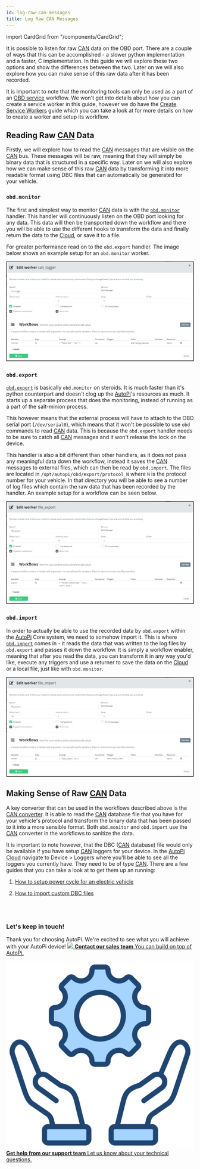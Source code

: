 ```yaml
---
id: log-raw-can-messages
title: Log Raw CAN Messages
---
```

import CardGrid from "/components/CardGrid";

It is possible to listen for raw [CAN](https://www.autopi.io/hardware/autopi-canfd-pro) data on the OBD port. There are a couple of
ways that this can be accomplished - a slower python implementation and a faster, C implementation.
In this guide we will explore these two options and show the differences between the two. Later on
we will also explore how you can make sense of this raw data after it has been recorded.

It is important to note that the monitoring tools can only be used as a part of an
[OBD service](/core/services/obd_manager.md) workflow. We won't get into details about how
you can create a service worker in this guide, however we do have the
[Create Service Workers](/cloud/device_management/services/create_custom_workers.md) guide which you can take a look at
for more details on how to create a worker and setup its workflow.

## Reading Raw [CAN](https://www.autopi.io/hardware/autopi-canfd-pro) Data

Firstly, we will explore how to read the [CAN](https://www.autopi.io/hardware/autopi-canfd-pro) messages that are visible on the [CAN](https://www.autopi.io/hardware/autopi-canfd-pro) bus. These
messages will be raw, meaning that they will simply be binary data that is structured in a
specific way. Later on we will also explore how we can make sense of this raw [CAN](https://www.autopi.io/hardware/autopi-canfd-pro) data by
transforming it into more readable format using DBC files that can automatically be generated
for your vehicle.

### `obd.monitor`
The first and simplest way to monitor [CAN](https://www.autopi.io/hardware/autopi-canfd-pro) data is with the
[`obd.monitor`](/core/services/core-services-obd-manager/#monitor) handler.
This handler will continuously listen on the OBD port looking for any data. This data
will then be transported down the workflow and there you will be able to use the different
hooks to transform the data and finally return the data to the [Cloud](https://www.autopi.io/software-platform/cloud-management), or save it to a file.

For greater performance read on to the `obd.export` handler. The image below shows an example
setup for an `obd.monitor` worker.

![obd_monitor_worker](/img/cloud/obd_ii/log_raw_can_messages/obd_monitor_worker.png)

### `obd.export`
[`obd.export`](/core/services/core-services-obd-manager/#export) is basically
`obd.monitor` on steroids. It is much faster than it's python counterpart and doesn't clog up the
[AutoPi](https://www.autopi.io)'s resources as much. It starts up a separate process that does the monitoring,
instead of running as a part of the salt-minion process.

This however means that the external process will have to attach to the OBD serial port
(`/dev/serial0`), which means that it won't be possible to use `obd` commands to read [CAN](https://www.autopi.io/hardware/autopi-canfd-pro) data.
This is because the `obd.export` handler needs to be sure to catch all [CAN](https://www.autopi.io/hardware/autopi-canfd-pro) messages and it won't
release the lock on the device.

This handler is also a bit different than other handlers, as it does not pass any meaningful
data down the workflow, instead it saves the [CAN](https://www.autopi.io/hardware/autopi-canfd-pro) messages to external files, which can then be
read by `obd.import`. The files are located in `/opt/autopi/obd/export/protocol_N` where `N` is
the protocol number for your vehicle. In that directory you will be able to see a number of log
files which contain the raw data that has been recorded by the handler. An example setup for a
workflow can be seen below.

![obd_export_worker](/img/cloud/obd_ii/log_raw_can_messages/obd_export_worker.png)

### `obd.import`
In order to actually be able to use the recorded data by `obd.export` within the [AutoPi](https://www.autopi.io) Core system,
we need to somehow import it. This is where
[`obd.import`](/core/services/core-services-obd-manager/#import) comes in -
it reads the data that was written to the log files by `obd.export` and passes it down the workflow.
It is simply a workflow enabler, meaning that after you read the data, you can transform it in any
way you'd like, execute any triggers and use a returner to save the data on the [Cloud](https://www.autopi.io/software-platform/cloud-management) or a local
file, just like with `obd.monitor`.

![obd_import_worker](/img/cloud/obd_ii/log_raw_can_messages/obd_import_worker.png)

## Making Sense of Raw [CAN](https://www.autopi.io/hardware/autopi-canfd-pro) Data

A key converter that can be used in the workflows described above is the
[CAN converter](/core/services/core-services-obd-manager/#can). It is able
to read the [CAN](https://www.autopi.io/hardware/autopi-canfd-pro) database file that you have for your vehicle's protocol and transform the binary
data that has been passed to it into a more sensible format. Both `obd.monitor` and `obd.import`
use the [CAN](https://www.autopi.io/hardware/autopi-canfd-pro) converter in the workflows to sanitize the data.

It is important to note however, that the DBC ([CAN](https://www.autopi.io/hardware/autopi-canfd-pro) database) file would only be available if you have
setup [CAN](https://www.autopi.io/hardware/autopi-canfd-pro) loggers for your device. In the [AutoPi Cloud](https://my.autopi.io) navigate to 
Device > Loggers where you'll be able to see all the loggers you currently have. They need to
be of type [CAN](https://www.autopi.io/hardware/autopi-canfd-pro). There are a few guides that you can take a look at to get them up an running:

1. [How to setup power cycle for an electric vehicle](/getting_started/electric_vehicles/power-cycle-for-electric-vehicles/)

2. [How to import custom DBC files](/cloud/obd_library/car-explorer-library-manual/#importing-library-items-from-files)


<br>
</br>

### Let's keep in touch!
Thank you for choosing AutoPi. We're excited to see what you will achieve with your AutoPi device! 
<CardGrid home>
[![](/img/shared/favicon.ico) **Contact our sales team** You can build on top of AutoPi.](https://www.autopi.io/contact/)

[![](/img/shared/support_icon.png) **Get help from our support team** Let us know about your technical questions.](https://www.autopi.io/support/)

</CardGrid>
